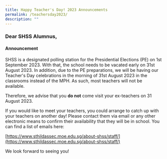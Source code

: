 ```yaml
---
title: Happy Teacher's Day! 2023 Announcements
permalink: /teachersday2023/
description: ""
---
```

### Dear SHSS Alumnus, 

#### Announcement

SHSS is a designated polling station for the Presidential Elections (PE) on 1st September 2023. With that, the school needs to be vacated early on 31st August 2023.
In addition, due to the PE preparations, we will be having our Teacher's Day celebrations in the morning of 31st August 2023 in the classrooms instead of the MPH. As such, most teachers will not be available.

Therefore, we advise that you **do not** come visit your ex-teachers on 31 August 2023.

If you would like to meet your teachers, you could arrange to catch up with your teachers on another day! Please contact them via email or any other electronic means to confirm their availability that they will be in school. You can find a list of emails here:

[https://www.sthildassec.moe.edu.sg/about-shss/staff/](https://www.sthildassec.moe.edu.sg/about-shss/staff/)

We look forward to seeing you!